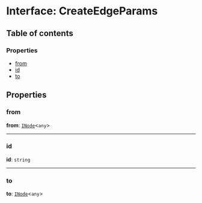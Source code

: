 # Interface: CreateEdgeParams

## Table of contents

### Properties

* [from](/en/auto-docs/interface/interfaces/CreateEdgeParams.md#from)
* [id](/en/auto-docs/interface/interfaces/CreateEdgeParams.md#id)
* [to](/en/auto-docs/interface/interfaces/CreateEdgeParams.md#to)

## Properties

### from

**from**: [`INode`](/en/auto-docs/interface/interfaces/INode.md)<`any`>

***

### id

**id**: `string`

***

### to

**to**: [`INode`](/en/auto-docs/interface/interfaces/INode.md)<`any`>
